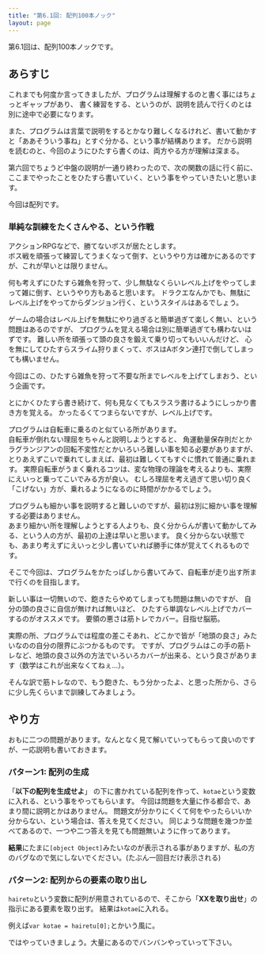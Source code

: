 ```yaml
---
title: "第6.1回: 配列100本ノック"
layout: page
---
```


<link rel="stylesheet" href="https://cdnjs.cloudflare.com/ajax/libs/codemirror/5.35.0/codemirror.css" />
<script src="https://cdnjs.cloudflare.com/ajax/libs/codemirror/5.35.0/codemirror.js"></script>
<script src="https://cdnjs.cloudflare.com/ajax/libs/codemirror/5.35.0/mode/javascript/javascript.js"></script>
<style>
    .CodeMirror { height: auto; border: 1px solid #ddd; }
    .console { border: 1px solid #333; color: rgb(48, 68, 216); padding: 0px 5px 0px 5px; }

    .answer {color: red;  }
    .hideanswer { display: none; }
    .result {font-size: large;}
    .wrong {color: red;  }
    .correct {color: rgb(0, 89, 255);  }



    .column{
        padding: 0.5em 1em;
        margin: 2em 0;
        color: #5d627b;
        background: white;
        border-top: solid 5px #5d627b;
        box-shadow: 0 3px 5px rgba(0, 0, 0, 0.22);
    }    
</style>
<link rel="stylesheet" href="https://rawgit.com/karino2/js-introduction/master/scripts/smoke.css" />
<script src="https://rawgit.com/karino2/js-introduction/master/scripts/smoke.min.js"></script>                    
<script src="https://neil.fraser.name/software/JS-Interpreter/acorn_interpreter.js"></script>

<script type="text/javascript" src="https://rawgit.com/karino2/js-introduction/master/scripts/env.js"></script>



<script>
var questions = [];
function aq(expect) {
    arrayAutoGeneration(expect, questions);
}



document.body.onload = function() {
  initInterpreter();


  // setupAllREPL2(5);
  setupAllQuestionsWithScnario(questions);
}
</script>

第6.1回は、配列100本ノックです。

## あらすじ

これまでも何度か言ってきましたが、プログラムは理解するのと書く事にはちょっとギャップがあり、
書く練習をする、というのが、説明を読んで行くのとは別に途中で必要になります。

また、プログラムは言葉で説明をするとかなり難しくなるけれど、書いて動かすと「ああそういう事ね」とすぐ分かる、という事が結構あります。
だから説明を読むのと、今回のようにひたすら書くのは、両方やる方が理解は深まる。

第六回でちょうど中盤の説明が一通り終わったので、次の関数の話に行く前に、ここまでやったことをひたすら書いていく、という事をやっていきたいと思います。

今回は配列です。


### 単純な訓練をたくさんやる、という作戦

アクションRPGなどで、勝てないボスが居たとします。  
ボス戦を頑張って練習してうまくなって倒す、というやり方は確かにあるのですが、これが早いとは限りません。

何も考えずにひたすら雑魚を狩って、少し無駄なくらいレベル上げをやってしまって雑に倒す、というやり方もあると思います。
ドラクエなんかでも、無駄にレベル上げをやってからダンジョン行く、というスタイルはあるでしょう。

ゲームの場合はレベル上げを無駄にやり過ぎると簡単過ぎて楽しく無い、という問題はあるのですが、
プログラムを覚える場合は別に簡単過ぎても構わないはずです。
難しい所を頑張って頭の良さを鍛えて乗り切ってもいいんだけど、
心を無にしてひたすらスライム狩りまくって、ボスはAボタン連打で倒してしまっても構いません。

今回はこの、ひたすら雑魚を狩って不要な所までレベルを上げてしまおう、という企画です。

とにかくひたすら書き続けて、何も見なくてもスラスラ書けるようにしっかり書き方を覚える。
かったるくてつまらないですが、レベル上げです。

プログラムは自転車に乗るのと似ている所があります。  
自転車が倒れない理屈をちゃんと説明しようとすると、
角運動量保存則だとかラグランジアンの回転不変性だとかいろいろ難しい事を知る必要がありますが、
とりあえずこいで乗れてしまえば、最初は難しくてもすぐに慣れて普通に乗れます。
実際自転車がうまく乗れるコツは、変な物理の理論を考えるよりも、実際にえいっと乗ってこいでみる方が良い。
むしろ理屈を考え過ぎて思い切り良く「こげない」方が、乗れるようになるのに時間がかかるでしょう。

プログラムも細かい事を説明すると難しいのですが、最初は別に細かい事を理解する必要はありません。  
あまり細かい所を理解しようとする人よりも、良く分からんが書いて動かしてみる、という人の方が、最初の上達は早いと思います。
良く分からない状態でも、あまり考えずにえいっと少し書いていれば勝手に体が覚えてくれるものです。

そこで今回は、プログラムをかたっぱしから書いてみて、自転車が走り出す所まで行くのを目指します。

新しい事は一切無いので、飽きたらやめてしまっても問題は無いのですが、
自分の頭の良さに自信が無ければ無いほど、
ひたすら単調なレベル上げでカバーするのがオススメです。
要領の悪さは筋トレでカバー。目指せ脳筋。

実際の所、プログラムでは程度の差こそあれ、どこかで皆が「地頭の良さ」みたいなのの自分の限界にぶつかるものです。
ですが、プログラムはこの手の筋トレなど、地頭の良さ以外の方法でいろいろカバーが出来る、という良さがあります（数学はこれが出来なくてねぇ…）。

そんな訳で筋トレなので、もう飽きた、もう分かったよ、と思った所から、さらに少し先くらいまで訓練してみましょう。


## やり方

おもに二つの問題があります。なんとなく見て解いていってもらって良いのですが、一応説明も書いておきます。

### パターン1: 配列の生成

「**以下の配列を生成せよ**」 の下に書かれている配列を作って、`kotae`という変数に入れる、という事をやってもらいます。
今回は問題を大量に作る都合で、あまり間に説明とかはありません。
問題文が分かりにくくて何をやったらいいか分からない、という場合は、答えを見てください。
同じような問題を幾つか並べてあるので、一つや二つ答えを見ても問題無いように作ってあります。

**結果**にたまに`[object Object]`みたいなのが表示される事がありますが、私の方のバグなので気にしないでください。(たぶん一回目だけ表示される)

### パターン2: 配列からの要素の取り出し

`hairetu`という変数に配列が用意されているので、そこから「**XXを取り出せ**」の指示にある要素を取り出す。
結果は`kotae`に入れる。

例えば`var kotae = hairetu[0];`とかいう風に。

ではやっていきましょう。大量にあるのでバンバンやっていって下さい。

<div id="autoQuestions">

</div>

<script>
function ae(arr, exp, result) { arrayElemAutoGeneration(arr, exp, result, questions); }


aq(["むぇ～～～", "コケー", "ダネ～～"]);
aq(["あじゃ", "るーしー", "ダニエル"]);
aq(["もっと", "たくさん", "要素が", "ある", "例です。", "全部で", "7個"]);
ae(["むぇ～～～", "コケー", "ダネ～～"], "hairetu[1]", "コケー");
ae(["むぇ～～～", "コケー", "ダネ～～"], "hairetu[2]", "ダネ～～");
aq(["あかさ", "ふば"]);
aq(["あかさ"]);
aq(["要素一つの例"]);
aq(["もう一回"]);
aq(["さらにもう一回"]);
ae(["あかさ"], "hairetu[0]", "あかさ");
aq(["ほげ", "いか", "ふが"]);
ae(["要素一つの例"], "hairetu[0]", "要素一つの例");
aq(["こちんこちん", "ぬっくぬく", "しゅるしゅる"]);
ae(["こちんこちん", "ぬっくぬく", "しゅるしゅる"], "hairetu[1]", "ぬっくぬく");
aq(["こーしー", "麦茶"]);
aq(["プレモル", "プリン"]);
ae(["あじゃ"], "hairetu[0]", "あじゃ");
ae(["こちんこちん", "ぬっくぬく", "しゅるしゅる"], "hairetu[0]", "こちんこちん");
aq(["数字の", "要素", 5, 6, 7]);
aq([5, 4, 3]);
aq(["5", "4", "3"]);
aq(["3"]);
aq([3]);
ae(["数字の", "要素", 5, 6, 7], "hairetu[0]", "数字の");
ae(["数字の", "要素", 5, 6, 7], "hairetu[3]", 6);
ae(["3"], "hairetu[0]", "3");
aq(["4"]);
aq([4]);
aq(["1234"]);
aq([1234]);
ae([4], "hairetu[0]", 4);
aq([10, 11, 12]);
aq(["10", "11", "12"]);
aq(["5678"]);
aq(["5678", "1234"]);
aq([5678, 1234]);
aq(["56", 78, "910", "1112", 1314]);
aq(["5", 6, 7, "8", "9", 10]);
ae(["10", "11", "12"], "hairetu[2]", "12");
ae(["10", "11", "12"], "hairetu[0]", "10");
ae(["56", 78, "910", "1112", 1314], "hairetu[1]", 78);
ae(["56", 78, "910", "1112", 1314], "hairetu[3]", "1112");

aq(["配列の中に","配列を入れる",  [1, 2]]);
aq(["配列の中に", [1, 2], "配列を入れる"]);
aq(["あ", ["え”, ”お"], "い", "う"]);
aq([["あ", "い"], "う", "え"]);
aq([[1, 2], 3, 4]);
aq([5, [2, 3], 7]);
aq([["あじゃ", "むぇ〜〜"], "るーしー", "まちあるき"]);
aq([["あじゃ", "むえ〜〜"]]);
aq(["あじゃ", ["るーしー", 1234], "まちあるき"]);
aq([["こーしー", "麦茶"], "しゅるしゅる", "する"]);
aq([["こーしー", "麦茶"], ["あじゃ", "むぇ〜〜"]]);
aq([["こーしー", "麦茶"], ["あじゃ", "むぇ〜〜"], ["ぬっくぬく", "こちんこちん"]]);
aq([["こーしー", "麦茶"], "るーしー", ["ぬっくぬく", "こちんこちん"]]);
aq([[1, 2, 3], 4]);
aq([5, [6, 7, 8]]);
aq([[1, 2, 3]]);
aq([[1, 2, 3], 4, [5, 6, 7]]);


</script>
